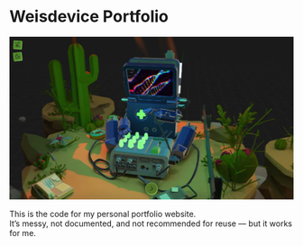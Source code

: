 # Weisdevice Portfolio

![Screenshot](/screenshot.webp)

This is the code for my personal portfolio website.  
It’s messy, not documented, and not recommended for reuse — but it works for me.  
